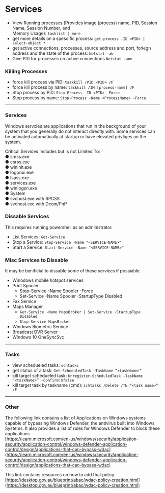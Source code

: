 # Services

* View Running processes (Provides image (process) name, PID, Session Name, Session Number, and\
  Memory Usage): `tasklist | more`
* get more details on a spescific process: `get-process -ID <PID> | select-object *`
* get active connections, processes, source address and port, foriegn address and the state of the process: `Netstat -ab`
* Give PID for processes on active connections `Netstat -aon`

### Killing Processes <a href="#killing-processes" id="killing-processes"></a>

* force kill process via PID: `taskkill /PID <PID> /F`
* force kill process by name: `taskkill /IM [process-name] /F`
* Stop process by PID: `Stop-Process -ID <PID> -Force`
* Stop process by name: `Stop-Process -Name <ProcessName> -Force`

***

### Services <a href="#services" id="services"></a>

Windows servcies are applications that run in the background of your system that you generally do not interact directly with. Some services can be activated automatically at startup or have elevated privliges on the system.

Critical Services Includes but is not Limited To:\
● smss.exe\
● csrss.exe\
● wininit.exe\
● logonui.exe\
● lsass.exe\
● services.exe\
● winlogon.exe\
● System\
● svchost.exe with RPCSS\
● svchost.exe with Dcom/PnP

### Dissable Services <a href="#dissable-services" id="dissable-services"></a>

This requires running powershell as an administrator.

* List Services: `Get-Service`
* Stop a Service: `Stop-Service -Name "<SERVICE-NAME>"`
* Start a Service: `Start-Service -Name "<SERVICE-NAME>"`

### Misc Services to Dissable <a href="#misc-services-to-dissable" id="misc-services-to-dissable"></a>

It may be benificial to dissable some of these services if possiable.

* Winodows mobile hotspot services
* Print Spooler
  * Stop-Service -Name Spooler -Force
  * Set-Service -Name Spooler -StartupType Disabled
* Fax Service
* Maps Manager
  * `Get-Service -Name MapsBroker | Set-Service -StartupType Disabled`
  * `Stop-Service MapsBroker`
* Windows Biometric Service
* Broadcast DVR Server
* Windows 10 OneSyncSvc

***

### Tasks <a href="#tasks" id="tasks"></a>

* view schedueled tasks: `schtasks`
* get status of a task: `Get-ScheduledTask -TaskName “<taskName>”`
* kill target schedueled task: `Unregister-ScheduledTask -TaskName “<taskName>” -Confirm:$false`
* kill target task by taskname (cmd): `schtasks /Delete /TN “<task name>” /F`

***

### Other <a href="#other" id="other"></a>

The following link contains a list of Applications on Windows systems capable of bypassing Windows Defender, the antivirus built into Windows Systems. It also provides a list of rules for Windows Defender to block these applications.\
[https://learn.microsoft.com/en-us/windows/security/application-security/application-control/windows-defender-application-control/design/applications-that-can-bypass-wdac](https://learn.microsoft.com/en-us/windows/security/application-security/application-control/windows-defender-application-control/design/applications-that-can-bypass-wdac)

This link contains resources on how to add that policy.\
[https://desktop.gov.au/blueprint/abac/wdac-policy-creation.html](https://desktop.gov.au/blueprint/abac/wdac-policy-creation.html)

